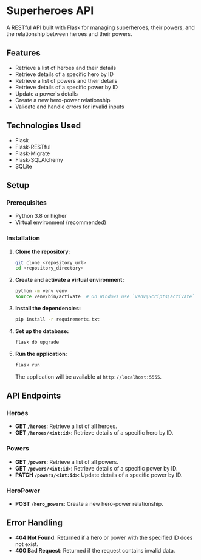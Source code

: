 # Superheroes API

A RESTful API built with Flask for managing superheroes, their powers, and the relationship between heroes and their powers.

## Features

- Retrieve a list of heroes and their details
- Retrieve details of a specific hero by ID
- Retrieve a list of powers and their details
- Retrieve details of a specific power by ID
- Update a power's details
- Create a new hero-power relationship
- Validate and handle errors for invalid inputs

## Technologies Used

- Flask
- Flask-RESTful
- Flask-Migrate
- Flask-SQLAlchemy
- SQLite

## Setup

### Prerequisites

- Python 3.8 or higher
- Virtual environment (recommended)

### Installation

1. **Clone the repository:**

    ```bash
    git clone <repository_url>
    cd <repository_directory>
    ```

2. **Create and activate a virtual environment:**

    ```bash
    python -m venv venv
    source venv/bin/activate  # On Windows use `venv\Scripts\activate`
    ```

3. **Install the dependencies:**

    ```bash
    pip install -r requirements.txt
    ```

4. **Set up the database:**

    ```bash
    flask db upgrade
    ```

5. **Run the application:**

    ```bash
    flask run
    ```

    The application will be available at `http://localhost:5555`.

## API Endpoints

### Heroes

- **GET `/heroes`**: Retrieve a list of all heroes.
- **GET `/heroes/<int:id>`**: Retrieve details of a specific hero by ID.

### Powers

- **GET `/powers`**: Retrieve a list of all powers.
- **GET `/powers/<int:id>`**: Retrieve details of a specific power by ID.
- **PATCH `/powers/<int:id>`**: Update details of a specific power by ID.

### HeroPower

- **POST `/hero_powers`**: Create a new hero-power relationship.

## Error Handling

- **404 Not Found**: Returned if a hero or power with the specified ID does not exist.
- **400 Bad Request**: Returned if the request contains invalid data.

